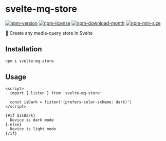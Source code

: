 <!----- BEGIN GHOST DOCS HEADER ----->

# svelte-mq-store

[![npm-version](https://img.shields.io/npm/v/svelte-mq-store)](https://npmjs.com/package/svelte-mq-store) [![npm-license](https://img.shields.io/npm/l/svelte-mq-store)](https://npmjs.com/package/svelte-mq-store) [![npm-download-month](https://img.shields.io/npm/dm/svelte-mq-store)](https://npmjs.com/package/svelte-mq-store) [![npm-min-size](https://img.shields.io/bundlephobia/min/svelte-mq-store)](https://npmjs.com/package/svelte-mq-store)

📱 Create any media-query store in Svelte

## Installation

```sh
npm i svelte-mq-store
```

<!----- END GHOST DOCS HEADER ----->

## Usage

```svelte
<script>
  import { listen } from 'svelte-mq-store'

  const isDark = listen('(prefers-color-scheme: dark)')
</script>

{#if $isDark}
  Device is dark mode
{:else}
  Device is light mode
{/if}
```
